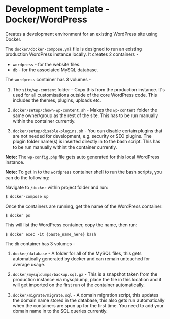 # Development template - Docker/WordPress

Creates a development environment for an existing WordPress site using Docker.

The `docker/docker-compose.yml` file is designed to run an existing production WordPress instance locally. It creates 2 containers - 

* `wordpress` - for the website files.
* `db` - for the associated MySQL database.

The `wordpress` container has 3 volumes - 

1. The `site/wp-content` folder - Copy this from the production instance. It's used for all customisations outside of the core WordPress code. This includes the themes, plugins, uploads etc.

2. `docker/setup/chown-wp-content.sh` - Makes the `wp-content` folder the same owner/group as the rest of the site. This has to be run manually within the container currently.

3. `docker/setup/disable-plugins.sh` - You can disable certain plugins that are not needed for development, e.g. security or SEO plugins. The plugin folder name(s) is inserted directly in to the bash script. This has to be run manually withint the container currently. 

**Note:** The `wp-config.php` file gets auto generated for this local WordPress instance.

**Note:** To get in to the `wordpress` container shell to run the bash scripts, you can do the following:

Navigate to `/docker` within project folder and run:

`$ docker-compose up`

Once the containers are running, get the name of the WordPress container:

`$ docker ps`

This will list the WordPress container, copy the name, then run:

`$ docker exec -it {paste_name_here} bash` 

The `db` container has 3 volumes - 

1. `docker/database` - A folder for all of the MySQL files, this gets automatically generated by docker and can remain untouched for average usage.

2. `docker/mysqldumps/backup.sql.gz` - This is a snapshot taken from the production instance via mysqldump, place the file in this location and it will get imported on the first run of the container automatically.

3. `docker/migrate/migrate.sql` - A domain migration script, this updates the domain name stored in the database, this also gets run automatically when the containers are spun up for the first time. You need to add your domain name in to the SQL queries currently.
